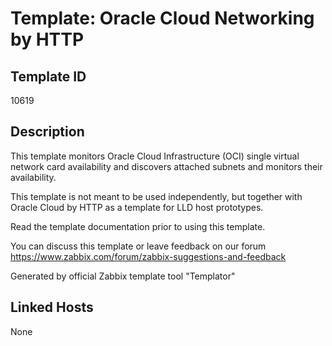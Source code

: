 # Template: Oracle Cloud Networking by HTTP

## Template ID
10619

## Description
This template monitors Oracle Cloud Infrastructure (OCI) single virtual network card availability and discovers
attached subnets and monitors their availability.

This template is not meant to be used independently, but together with Oracle Cloud by HTTP as a template for 
LLD host prototypes.

Read the template documentation prior to using this template.

You can discuss this template or leave feedback on our forum https://www.zabbix.com/forum/zabbix-suggestions-and-feedback

Generated by official Zabbix template tool "Templator"

## Linked Hosts
None

